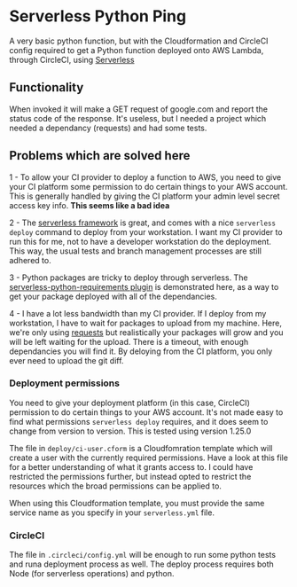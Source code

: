 # Serverless Python Ping

A very basic python function, but with the Cloudformation and CircleCI config required to get a Python function deployed onto AWS Lambda, through CircleCI, using [Serverless](https://serverless.com)

## Functionality
When invoked it will make a GET request of google.com and report the status code of the response. It's useless, but I needed a project which needed a dependancy (requests) and had some tests.

## Problems which are solved here

1 - To allow your CI provider to deploy a function to AWS, you need to give your CI platform some permission to do certain things to your AWS account. This is generally handled by giving the CI platform your admin level secret access key info. **This seems like a bad idea**

2 - The [serverless framework](https://serverless.com) is great, and comes with a nice `serverless deploy` command to deploy from your workstation. I want my CI provider to run this for me, not to have a developer workstation do the deployment. This way, the usual tests and branch management processes are still adhered to.

3 - Python packages are tricky to deploy through serverless. The [serverless-python-requirements plugin](https://github.com/UnitedIncome/serverless-python-requirements) is demonstrated here, as a way to get your package deployed with all of the dependancies.

4 - I have a lot less bandwidth than my CI provider. If I deploy from my workstation, I have to wait for packages to upload from my machine. Here, we're only using [requests](http://docs.python-requests.org) but realistically your packages will grow and you will be left waiting for the upload. There is a timeout, with enough dependancies you will find it. By deloying from the CI platform, you only ever need to upload the git diff.


### Deployment permissions
You need to give your deployment platform (in this case, CircleCI) permission to do certain things to your AWS account. It's not made easy to find what permissions `serverless deploy` requires, and it does seem to change from version to version. This is tested using version 1.25.0

The file in `deploy/ci-user.cform` is a Cloudfomration template which will create a user with the currently required permissions. Have a look at this file for a better understanding of what it grants access to. I could have restricted the permissions further, but instead opted to restrict the resources which the broad permissions can be applied to.

When using this Cloudformation template, you must provide the same service name as you specify in your `serverless.yml` file.

### CircleCI
The file in `.circleci/config.yml` will be enough to run some python tests and runa  deployment process as well. The deploy process requires both Node (for serverless operations) and python.
